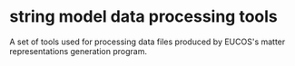 # string model data processing tools
 A set of tools used for processing data files produced by EUCOS's matter representations generation program.
